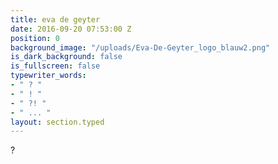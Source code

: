 ```yaml
---
title: eva de geyter
date: 2016-09-20 07:53:00 Z
position: 0
background_image: "/uploads/Eva-De-Geyter_logo_blauw2.png"
is_dark_background: false
is_fullscreen: false
typewriter_words:
- " ? "
- " ! "
- " ?! "
- " ... "
layout: section.typed
---
```


<span id="typed">?</span>